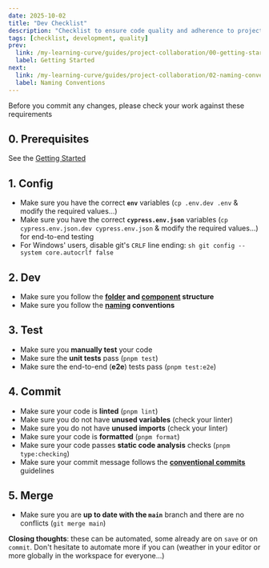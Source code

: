 ```yaml
---
date: 2025-10-02
title: "Dev Checklist"
description: "Checklist to ensure code quality and adherence to project standards before committing."
tags: [checklist, development, quality]
prev:
  link: /my-learning-curve/guides/project-collaboration/00-getting-started
  label: Getting Started
next:
  link: /my-learning-curve/guides/project-collaboration/02-naming-conventions
  label: Naming Conventions
---
```


Before you commit any changes, please check your work against these requirements

## 0. Prerequisites

See the [Getting Started](/my-learning-curve/guides/project-collaboration/00-getting-started)

## 1. Config

- Make sure you have the correct **`env`** variables (`cp .env.dev .env` & modify the required values...)
- Make sure you have the correct **`cypress.env.json`** variables (`cp
cypress.env.json.dev cypress.env.json` & modify the required values...) for
  end-to-end testing
- For Windows' users, disable git's `CRLF` line ending: `sh git config --system core.autocrlf false`

## 2. Dev

- Make sure you follow the **[folder](/my-learning-curve/guides/project-collaboration/03-folder-structure) and [component](/my-learning-curve/guides/project-collaboration/04-component-structure) structure**
- Make sure you follow the **[naming](/my-learning-curve/guides/project-collaboration/02-naming-conventions) conventions**

## 3. Test

- Make sure you **manually test** your code
- Make sure the **unit tests** pass (`pnpm test`)
- Make sure the end-to-end (**e2e**) tests pass (`pnpm test:e2e`)

## 4. Commit

- Make sure your code is **linted** (`pnpm lint`)
- Make sure you do not have **unused variables** (check your linter)
- Make sure you do not have **unused imports** (check your linter)
- Make sure your code is **formatted** (`pnpm format`)
- Make sure your code passes **static code analysis** checks (`pnpm type:checking`)
- Make sure your commit message follows the [**conventional commits**](/my-learning-curve/guides/project-collaboration/05-conventional-commits) guidelines

## 5. Merge

- Make sure you are **up to date with the `main`** branch and there are no conflicts (`git merge main`)

**Closing thoughts**: these can be automated, some already are on `save` or on
`commit`. Don't hesitate to automate more if you can (weather in your editor or
more globally in the workspace for everyone...)
